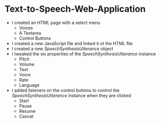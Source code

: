 # Text-to-Speech-Web-Application

* I created an HTML page with a select menu
    * Voices
    * A Textarea
    * Control Buttons
* I created a new JavaScript file and linked it ot the HTML file
* I created a new *SpeechSynthesisUtterance* object
* I tweaked the six properties of the *SpeechSynthesisUtterance* instance
    * Pitch
    * Volume
    * Text
    * Voice
    * Rate
    * Language
* I added listeners on the control buttons to control the *SpeechSynthesisUtterance* instance when they are clicked
    * Start
    * Pause
    * Resume
    * Cancel
